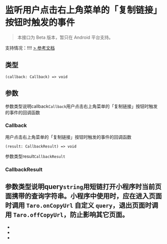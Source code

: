 # 监听用户点击右上角菜单的「复制链接」按钮时触发的事件
> 本接口为 Beta 版本，暂只在 Android 平台支持。

支持情况：!!!!
[> 参考文档
](https://developers.weixin.qq.com/miniprogram/dev/api/share/wx.onCopyUrl.html)
## 类型[​](onCopyUrl.html#类型)
```tsx
(callback: Callback) => void
```

## 参数[​](onCopyUrl.html#参数)
参数类型说明callback`Callback`用户点击右上角菜单的「复制链接」按钮时触发的事件的回调函数
### Callback[​](onCopyUrl.html#callback)
用户点击右上角菜单的「复制链接」按钮时触发的事件的回调函数
```tsx
(result: CallbackResult) => void
```
参数类型result`CallbackResult`
### CallbackResult[​](onCopyUrl.html#callbackresult)
参数类型说明query`string`用短链打开小程序时当前页面携带的查询字符串。小程序中使用时，应在进入页面时调用 `Taro.onCopyUrl` 自定义 `query`，退出页面时调用 `Taro.offCopyUrl`，防止影响其它页面。
- 
- 

- 
-
